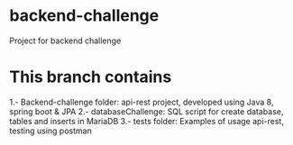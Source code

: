 # backend-challenge
Project for backend challenge

# This branch contains
1.- Backend-challenge folder: api-rest project, developed using Java 8, spring boot & JPA
2.- databaseChallenge: SQL script for create database, tables and inserts in MariaDB
3.- tests folder: Examples of usage api-rest, testing using postman


